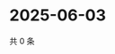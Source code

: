 # 2025-06-03

共 0 条

<!-- BEGIN ZHIHUVIDEO -->
<!-- 最后更新时间 Tue Jun 03 2025 01:11:27 GMT+0800 (China Standard Time) -->

<!-- END ZHIHUVIDEO -->
